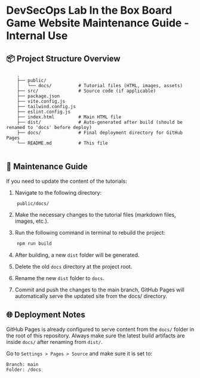 # DevSecOps Lab In the Box Board Game Website Maintenance Guide - Internal Use

## 📦 Project Structure Overview

```hcl
    .
    ├── public/
    │   └── docs/          # Tutorial files (HTML, images, assets)
    ├── src/               # Source code (if applicable)
    ├── package.json
    ├── vite.config.js
    ├── tailwind.config.js
    ├── eslint.config.js
    ├── index.html         # Main HTML file
    ├── dist/              # Auto-generated after build (should be renamed to 'docs' before deploy)
    ├── docs/              # Final deployment directory for GitHub Pages 
    └── README.md          # This file   
    
```

## 📄 Maintenance Guide

If you need to update the content of the tutorials:

1. Navigate to the following directory:
```hcl
    public/docs/
```

2. Make the necessary changes to the tutorial files (markdown files, images, etc.).

3. Run the following command in terminal to rebuild the project:

```bash
    npm run build
```
4. After building, a new `dist` folder will be generated.

5. Delete the old `docs` directory at the project root.

6. Rename the new `dist` folder to `docs`.

7. Commit and push the changes to the main branch, GitHub Pages will automatically serve the updated site from the docs/ directory.


## 🌐 Deployment Notes

GitHub Pages is already configured to serve content from the `docs/` folder in the root of this repository. Always make sure the latest build artifacts are inside `docs/` after renaming from `dist/`.

Go to `Settings > Pages > Source` and make sure it is set to:

```hcl
Branch: main
Folder: /docs
```